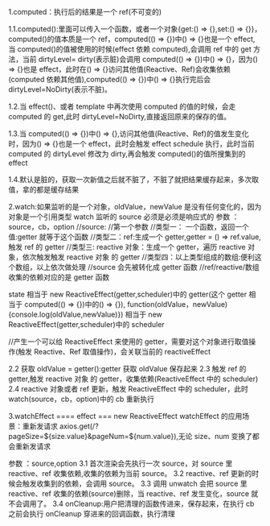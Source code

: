 1.computed：执行后的结果是一个 ref(不可变的)

<!--
const firstName = ref('Elijah');
const lastName = ref('Kelly');
// 只读 computed（只有 getter）
const fullName = computed(() => `${firstName.value} ${lastName.value}`);

const fullName = computed({
  get() {
    return `${firstName.value} ${lastName.value}`;
  },
  set(value) {
    const names = value.split(' ');
    firstName.value = names[0];
    lastName.value = names[1] || '';
  }
});
fullName.value = 'John Doe';

-->

1.1.computed():里面可以传入一个函数，或者一个对象{get:() => {},set:() => {}}，computed()的值本质是一个 ref，computed(() => {})中() => {}也是一个 effect,
当 computed()的值被使用的时候(effect 依赖 computed),会调用 ref 中的 get 方法，当前 dirtyLevel= dirty(表示脏)会调用 computed(() => {})中() => {}，因为() => {}也是 effect，此时在() => {}访问其他值(Reactive、Ref)会收集依赖(computed 依赖其他值),computed(() => {})中() => {}执行完后会 dirtyLevel=NoDirty(表示不脏)。

1.2.当 effect()、或者 template 中再次使用 computed 的值的时候，会走 computed 的 get,此时 dirtyLevel=NoDirty,直接返回原来的保存的值。

1.3.当 computed(() => {})中() => {},访问其他值(Reactive、Ref)的值发生变化时，因为() => {}也是一个 effect，此时会触发 effect schedule 执行，此时当前 computed 的 dirtyLevel 修改为 dirty,再会触发 computed()的值所搜集到的 effect

<!-- class ComputedRefImpl {
        public _value;
        constructor(getter, public setter) {
        }
        get value() {
            return this._value;
        }
        set value(v) {
            this.setter && this.setter(v);
        }
    } -->

1.4.默认是脏的，获取一次新值之后就不脏了，不脏了就把结果缓存起来，多次取值，拿的都是缓存结果

2.watch:如果监听的是一个对象，oldValue，newValue 是没有任何变化的，因为对象是一个引用类型
watch 监听的 source 必须是必须是响应式的
参数 ：source，cb，option
//source:
//第一个参数
//类型一： 一个函数，返回一个值:getter 就等于这个函数
//类型二：ref:生成一个 getter,getter = () => ref.value,触发 ref 的 getter
//类型三: reactive 对象：生成一个 getter，遍历 reactive 对象，依次触发触发 reactive 对象 的 getter
//类型四：以上类型组成的数组:便利这个数组，以上依次做处理
//source 会先被转化成 getter 函数
//ref/reactive/数组 收集的依赖对应的是 getter 函数

<!-- const state = reactive({name:'jw',age:20,address:{n:1}})
watch(state,function(oldValue，newValue){
    console.log(oldValue,newValue)
}) -->

<!--
watch(state,function(oldValue，newValue){
    console.log(oldValue,newValue)
}) -->

state 相当于 new ReactiveEffect(getter,scheduler)中的 getter(这个 getter 相当于 computed(() => {})中的() => {}), function(oldValue，newValue){console.log(oldValue,newValue)}) 相当于 new ReactiveEffect(getter,scheduler)中的 scheduler

//产生一个可以给 ReactiveEffect 来使用的 getter，需要对这个对象进行取值操作(触发 Reactive、Ref 取值操作)，会关联当前的 reactiveEffect

2.2 获取 oldValue = getter():getter 获取 oldValue 保存起来
2.3 触发 ref 的 getter,触发 reactive 对象 的 getter，收集依赖(ReactiveEffect 中的 scheduler)
2.4 reactive 对象或者 ref 更新，触发 ReactiveEffect 中的 scheduler，此时 watch(source，cb，option)中的 cb 重新执行

3.watchEffect ==== effect === new ReactiveEffect
watchEffect 的应用场景：重新发请求 axios.get(/?pageSize=${size.value}&pageNum=${num.value}),无论 size、num 变换了都会重新发请求

参数 ：source,option
3.1 首次渲染会先执行一次 source，对 source 里 reactive、ref 收集依赖,收集的依赖为当前 source。
3.2 reactive、ref 更新的时候会触发收集到的依赖，会调用 source。
3.3 调用 unwatch 会把 source 里 reactive、ref 收集的依赖(source)删除，当 reactive、ref 发生变化，source 就不会调用了。
3.4 onCleanup:用户把清理的函数传进来，保存起来，在执行 cb 之前会执行 onCleanup 穿进来的回调函数，执行清理

  <!-- watch(
        val,
        async (newValue, oldValue, onCleanup) => {
          let flag = true;
          timer -= 1000;
          debugger;
          onCleanup(() => {
            flag = false; //把这个函数先存起来，下一次执行回调的时候执行(闭包)
          });

          let r = await getData(timer);

          //沒調用一次,请求时间就减少1s
          if (flag) {
            app.innerHTML = r;
          }
        },
        {
          flush: "sync",
        }
      ); -->
